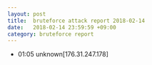 ```yaml
---
layout: post
title:  bruteforce attack report 2018-02-14
date:   2018-02-14 23:59:59 +09:00
category: bruteforce report
---
```


* 01:05 unknown[176.31.247.178]
